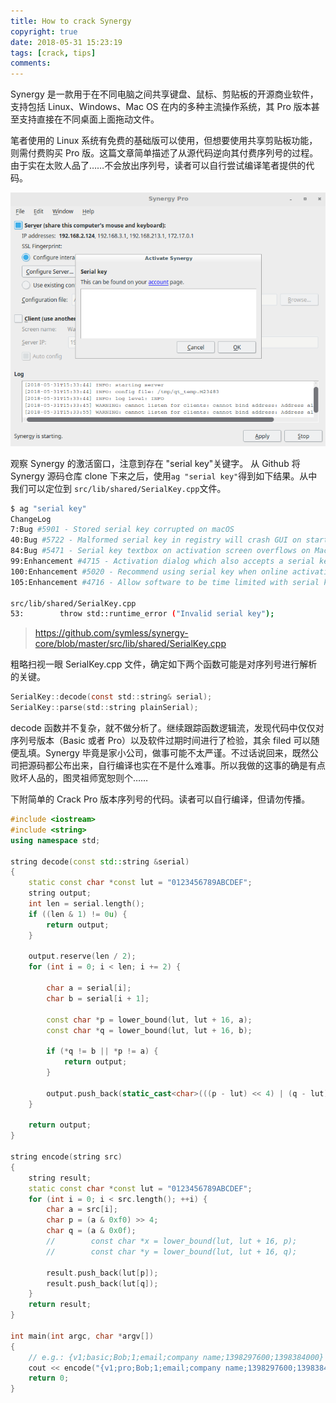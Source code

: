 ```yaml
---
title: How to crack Synergy
copyright: true
date: 2018-05-31 15:23:19
tags: [crack, tips]
comments:
---
```


Synergy 是一款用于在不同电脑之间共享键盘、鼠标、剪贴板的开源商业软件，支持包括 Linux、Windows、Mac OS 在内的多种主流操作系统，其 Pro 版本甚至支持直接在不同桌面上面拖动文件。

笔者使用的 Linux 系统有免费的基础版可以使用，但想要使用共享剪贴板功能，则需付费购买 Pro 版。这篇文章简单描述了从源代码逆向其付费序列号的过程。由于实在太败人品了……不会放出序列号，读者可以自行尝试编译笔者提供的代码。

<!--more-->

![Synergy 激活窗口](./How-to-crack-synergy/synergy_active_window.png)

观察 Synergy 的激活窗口，注意到存在 "serial key"关键字。
从 Github 将 Synergy 源码仓库 clone 下来之后，使用`ag "serial key"`得到如下结果。从中我们可以定位到 `src/lib/shared/SerialKey.cpp`文件。
```bash
$ ag "serial key"
ChangeLog
7:Bug #5901 - Stored serial key corrupted on macOS
40:Bug #5722 - Malformed serial key in registry will crash GUI on startup
84:Bug #5471 - Serial key textbox on activation screen overflows on Mac
99:Enhancement #4715 - Activation dialog which also accepts a serial key
100:Enhancement #5020 - Recommend using serial key when online activation fails
105:Enhancement #4716 - Allow software to be time limited with serial key

src/lib/shared/SerialKey.cpp
53:        throw std::runtime_error ("Invalid serial key");
```

> https://github.com/symless/synergy-core/blob/master/src/lib/shared/SerialKey.cpp

粗略扫视一眼 SerialKey.cpp 文件，确定如下两个函数可能是对序列号进行解析的关键。

```c
SerialKey::decode(const std::string& serial);
SerialKey::parse(std::string plainSerial);
```

decode 函数并不复杂，就不做分析了。继续跟踪函数逻辑流，发现代码中仅仅对序列号版本（Basic 或者 Pro）以及软件过期时间进行了检验，其余 filed 可以随便乱填。Synergy 毕竟是家小公司，做事可能不太严谨。不过话说回来，既然公司把源码都公布出来，自行编译也实在不是什么难事。所以我做的这事的确是有点败坏人品的，图灵祖师宽恕则个……

下附简单的 Crack Pro 版本序列号的代码。读者可以自行编译，但请勿传播。

```cpp
#include <iostream>
#include <string>
using namespace std;

string decode(const std::string &serial)
{
    static const char *const lut = "0123456789ABCDEF";
    string output;
    int len = serial.length();
    if ((len & 1) != 0u) {
        return output;
    }

    output.reserve(len / 2);
    for (int i = 0; i < len; i += 2) {

        char a = serial[i];
        char b = serial[i + 1];

        const char *p = lower_bound(lut, lut + 16, a);
        const char *q = lower_bound(lut, lut + 16, b);

        if (*q != b || *p != a) {
            return output;
        }

        output.push_back(static_cast<char>(((p - lut) << 4) | (q - lut)));
    }

    return output;
}

string encode(string src)
{
    string result;
    static const char *const lut = "0123456789ABCDEF";
    for (int i = 0; i < src.length(); ++i) {
        char a = src[i];
        char p = (a & 0xf0) >> 4;
        char q = (a & 0x0f);
        //        const char *x = lower_bound(lut, lut + 16, p);
        //        const char *y = lower_bound(lut, lut + 16, q);

        result.push_back(lut[p]);
        result.push_back(lut[q]);
    }
    return result;
}

int main(int argc, char *argv[])
{
    // e.g.: {v1;basic;Bob;1;email;company name;1398297600;1398384000}
    cout << encode("{v1;pro;Bob;1;email;company name;1398297600;1398384000}");
    return 0;
}
```
